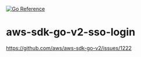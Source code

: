 [![Go Reference](https://pkg.go.dev/badge/github.com/peterHoburg/aws-sdk-go-v2-sso-login.svg)](https://pkg.go.dev/github.com/peterHoburg/aws-sdk-go-v2-sso-login)

# aws-sdk-go-v2-sso-login
https://github.com/aws/aws-sdk-go-v2/issues/1222


